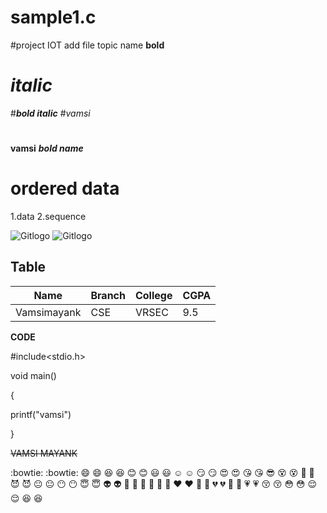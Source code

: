 # sample1.c
#project IOT
  add file
    topic name
    **bold**
   # *italic*
  #***bold italic***
   #*vamsi*
  #
  **vamsi**
***bold name***
# **ordered data**
1.data
2.sequence


![Gitlogo](https://www.logopik.com/wp-content/uploads/edd/2019/01/Dragon-vector-logo-template.png)
![Gitlogo](https://graphicriver.img.customer.envatousercontent.com/files/264451940/preview.jpg?auto=compress%2Cformat&q=80&fit=crop&crop=top&max-h=8000&max-w=590&s=4942dccce0b79f382bd89ee321d200a0)

## **Table**
|Name|Branch|College|CGPA|
|----|------|-------|----|
|Vamsimayank|CSE|VRSEC|9.5|

**CODE**

#include<stdio.h>

void main()

{

printf("vamsi")

}

~~VAMSI MAYANK~~


:bowtie: :bowtie:	😄 :smile:	😆 :laughing:
😊 :blush:	😃 :smiley:	☺️ :relaxed:
😏 :smirk:	😍 :heart_eyes:	😘 :kissing_heart: :sunglasses:	😵 :dizzy_face:	👿 :imp:
😈 :smiling_imp:	😐 :neutral_face:	😶 :no_mouth:
😇 :innocent:	👽 :alien:	💛 :yellow_heart:
💙 :blue_heart:	💜 :purple_heart:	❤️ :heart:
💚 :green_heart:	💔 :broken_heart:	💓 :heartbeat:
💗 :heartpulse:
😚 :kissing_closed_eyes:	😳 :flushed:	😌 :relieved:
😆 :satisfied:
